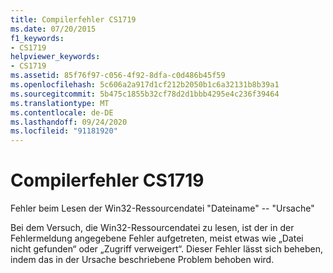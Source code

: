 ```yaml
---
title: Compilerfehler CS1719
ms.date: 07/20/2015
f1_keywords:
- CS1719
helpviewer_keywords:
- CS1719
ms.assetid: 85f76f97-c056-4f92-8dfa-c0d486b45f59
ms.openlocfilehash: 5c606a2a917d1cf212b2050b1c6a32131b8b39a1
ms.sourcegitcommit: 5b475c1855b32cf78d2d1bbb4295e4c236f39464
ms.translationtype: MT
ms.contentlocale: de-DE
ms.lasthandoff: 09/24/2020
ms.locfileid: "91181920"
---
```

# <a name="compiler-error-cs1719"></a>Compilerfehler CS1719

Fehler beim Lesen der Win32-Ressourcendatei "Dateiname" -- "Ursache"  
  
 Bei dem Versuch, die Win32-Ressourcendatei zu lesen, ist der in der Fehlermeldung angegebene Fehler aufgetreten, meist etwas wie „Datei nicht gefunden“ oder „Zugriff verweigert“. Dieser Fehler lässt sich beheben, indem das in der Ursache beschriebene Problem behoben wird.
